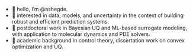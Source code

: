 - 👋 hello, I’m @ashegde. 
- 👀 interested in data, models, and uncertainty in the context of building robust and efficient prediction systems.
- 🌱 postdoctoral work in Bayesian UQ and ML-based surrogate modeling, with application to molecular dynamics and PDE solvers.
- 📓 academic background in control theory, dissertation work on convex optimization and UQ.  

<!---
ashegde/ashegde is a ✨ special ✨ repository because its `README.md` (this file) appears on your GitHub profile.
You can click the Preview link to take a look at your changes.
--->
